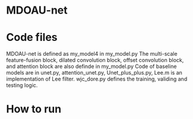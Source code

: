# MDOAU-net

# Code files
MDOAU-net is defined as my_model4 in my_model.py
The multi-scale feature-fusion block, dilated convolution block, offset convolution block, and attention block are also definde in my_model.py
Code of baseline models are in unet.py, attention_unet.py, Unet_plus_plus.py, 
Lee.m is an implementation of Lee filter.
wjc_dore.py defines the training, validing and testing logic.

# How to run
